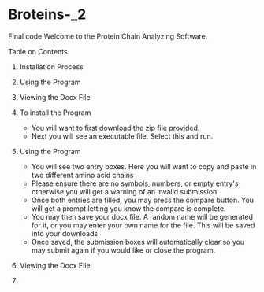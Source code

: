 # Broteins-_2
Final code
Welcome to the Protein Chain Analyzing Software.

Table on Contents
1. Installation Process
2. Using the Program
3. Viewing the Docx File


1. To install the Program 
   - You will want to first download the zip file provided.
   - Next you will see an executable file. Select this and run.

2. Using the Program
   - You will see two entry boxes. Here you will want to copy and paste in two different amino acid chains
   - Please ensure there are no symbols, numbers, or empty entry's otherwise you will get a warning of an invalid submission.
   - Once both entries are filled, you may press the compare button. You will get a prompt letting you know the compare is complete.
   - You may then save your docx file. A random name will be generated for it, or you may enter your own name for the file. This will be saved into your downloads
   - Once saved, the submission boxes will automatically clear so you may submit again if you would like or close the program.

3. Viewing the Docx File
4. 
